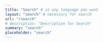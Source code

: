 ```yaml
---
title: "Search" # in any language you want
layout: "search" # necessary for search
url: "/search"
# description: "Description for Search"
summary: "search"
placeholder: "search"
---
```

